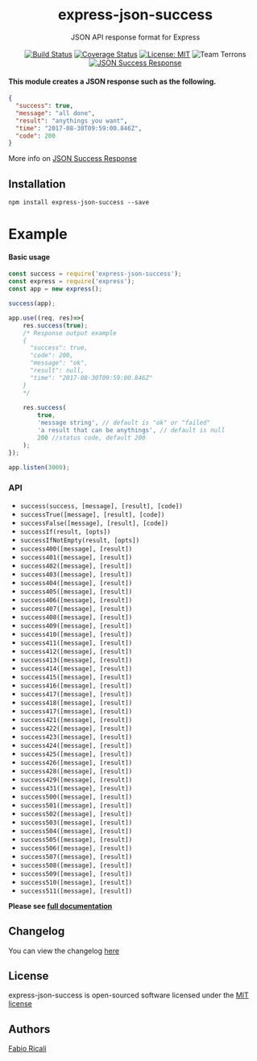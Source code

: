 <div align="center">
<h1>express-json-success</h1>
JSON API response format for Express
<br/><br/>
<a href="https://travis-ci.org/fabioricali/express-json-success" target="_blank"><img src="https://travis-ci.org/fabioricali/express-json-success.svg?branch=master" title="Build Status"/></a>
<a href="https://coveralls.io/github/fabioricali/express-json-success?branch=master" target="_blank"><img src="https://coveralls.io/repos/github/fabioricali/express-json-success/badge.svg?branch=master" title="Coverage Status"/></a>
<a href="https://opensource.org/licenses/MIT" target="_blank"><img src="https://img.shields.io/badge/License-MIT-yellow.svg" title="License: MIT"/></a>
<img src="https://img.shields.io/badge/team-terrons-orange.svg" title="Team Terrons"/>
<a target="_blank" href="https://github.com/fabioricali/JSON-Success-Response"><img src="https://img.shields.io/badge/JSON-Success%20Response-green.svg" title="JSON Success Response"/></a>
</div>

#### This module creates a JSON response such as the following.
```json
{
  "success": true,
  "message": "all done",
  "result": "anythings you want",
  "time": "2017-08-30T09:59:00.846Z",
  "code": 200
}
```
 More info on <a target="_blank" href="https://github.com/fabioricali/JSON-Success-Response">JSON Success Response</a>

## Installation

```
npm install express-json-success --save
```

# Example

#### Basic usage

```javascript
const success = require('express-json-success');
const express = require('express');
const app = new express();

success(app);

app.use((req, res)=>{
    res.success(true);
    /* Response output example 
    {
      "success": true,
      "code": 200,
      "message": "ok",
      "result": null,
      "time": "2017-08-30T09:59:00.846Z"
    }
    */
    
    res.success(
        true,
        'message string', // default is "ok" or "failed"
        'a result that can be anythings', // default is null
        200 //status code, default 200
    );
});

app.listen(3000);
```

### API
- `success(success, [message], [result], [code])`
- `successTrue([message], [result], [code])`
- `successFalse([message], [result], [code])`
- `successIf(result, [opts])`
- `successIfNotEmpty(result, [opts])`
- `success400([message], [result])`
- `success401([message], [result])`
- `success402([message], [result])`
- `success403([message], [result])`
- `success404([message], [result])`
- `success405([message], [result])`
- `success406([message], [result])`
- `success407([message], [result])`
- `success408([message], [result])`
- `success409([message], [result])`
- `success410([message], [result])`
- `success411([message], [result])`
- `success412([message], [result])`
- `success413([message], [result])`
- `success414([message], [result])`
- `success415([message], [result])`
- `success416([message], [result])`
- `success417([message], [result])`
- `success418([message], [result])`
- `success417([message], [result])`
- `success421([message], [result])`
- `success422([message], [result])`
- `success423([message], [result])`
- `success424([message], [result])`
- `success425([message], [result])`
- `success426([message], [result])`
- `success428([message], [result])`
- `success429([message], [result])`
- `success431([message], [result])`
- `success500([message], [result])`
- `success501([message], [result])`
- `success502([message], [result])`
- `success503([message], [result])`
- `success504([message], [result])`
- `success505([message], [result])`
- `success506([message], [result])`
- `success507([message], [result])`
- `success508([message], [result])`
- `success509([message], [result])`
- `success510([message], [result])`
- `success511([message], [result])`

**Please see <a href="https://github.com/fabioricali/express-json-success/blob/master/api.md">full documentation</a>**

## Changelog
You can view the changelog <a target="_blank" href="https://github.com/fabioricali/express-json-success/blob/master/CHANGELOG.md">here</a>

## License
express-json-success is open-sourced software licensed under the <a target="_blank" href="http://opensource.org/licenses/MIT">MIT license</a>

## Authors
<a target="_blank" href="http://rica.li">Fabio Ricali</a>
